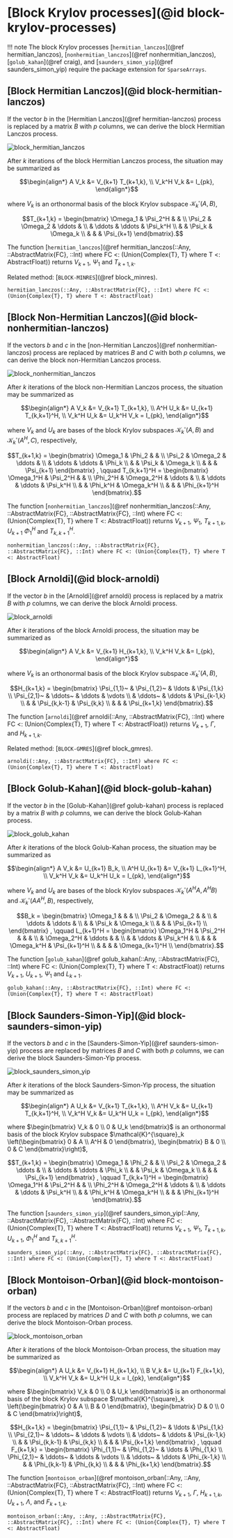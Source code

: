 # [Block Krylov processes](@id block-krylov-processes)

!!! note
    The block Krylov processes [`hermitian_lanczos`](@ref hermitian_lanczos), [`nonhermitian_lanczos`](@ref nonhermitian_lanczos), [`golub_kahan`](@ref craig), and [`saunders_simon_yip`](@ref saunders_simon_yip) require the package extension for `SparseArrays`.

## [Block Hermitian Lanczos](@id block-hermitian-lanczos)

If the vector $b$ in the [Hermitian Lanczos](@ref hermitian-lanczos) process is replaced by a matrix $B$ with $p$ columns, we can derive the block Hermitian Lanczos process.

![block_hermitian_lanczos](./graphics/block_hermitian_lanczos.png)

After $k$ iterations of the block Hermitian Lanczos process, the situation may be summarized as
```math
\begin{align*}
  A V_k &= V_{k+1} T_{k+1,k}, \\
  V_k^H V_k &= I_{pk},
\end{align*}
```
where $V_k$ is an orthonormal basis of the block Krylov subspace $\mathcal{K}_k^{\square}(A,B)$,
```math
T_{k+1,k} =
\begin{bmatrix}
  \Omega_1 & \Psi_2^H &        &          \\
  \Psi_2   & \Omega_2 & \ddots &          \\
           & \ddots   & \ddots & \Psi_k^H \\
           &          & \Psi_k & \Omega_k \\
           &          &        & \Psi_{k+1}
\end{bmatrix}.
```

The function [`hermitian_lanczos`](@ref hermitian_lanczos(::Any, ::AbstractMatrix{FC}, ::Int) where FC <: (Union{Complex{T}, T} where T <: AbstractFloat)) returns $V_{k+1}$, $\Psi_1$ and $T_{k+1,k}$.

Related method: [`BLOCK-MINRES`](@ref block_minres).

```@docs
hermitian_lanczos(::Any, ::AbstractMatrix{FC}, ::Int) where FC <: (Union{Complex{T}, T} where T <: AbstractFloat)
```

## [Block Non-Hermitian Lanczos](@id block-nonhermitian-lanczos)

If the vectors $b$ and $c$ in the [non-Hermitian Lanczos](@ref nonhermitian-lanczos) process are replaced by matrices $B$ and $C$ with both $p$ columns, we can derive the block non-Hermitian Lanczos process.

![block_nonhermitian_lanczos](./graphics/block_nonhermitian_lanczos.png)

After $k$ iterations of the block non-Hermitian Lanczos process, the situation may be summarized as
```math
\begin{align*}
  A V_k &= V_{k+1} T_{k+1,k}, \\
  A^H U_k &= U_{k+1} T_{k,k+1}^H, \\
  V_k^H U_k &= U_k^H V_k = I_{pk},
\end{align*}
```
where $V_k$ and $U_k$ are bases of the block Krylov subspaces $\mathcal{K}^{\square}_k(A,B)$ and $\mathcal{K}^{\square}_k (A^H,C)$, respectively,
```math
T_{k+1,k} =
\begin{bmatrix}
  \Omega_1 & \Phi_2   &        &          \\
  \Psi_2   & \Omega_2 & \ddots &          \\
           & \ddots   & \ddots & \Phi_k   \\
           &          & \Psi_k & \Omega_k \\
           &          &        & \Psi_{k+1}
\end{bmatrix}
, \qquad
T_{k,k+1}^H =
\begin{bmatrix}
  \Omega_1^H & \Psi_2^H   &          &            \\
  \Phi_2^H   & \Omega_2^H & \ddots   &            \\
             & \ddots     & \ddots   & \Psi_k^H   \\
             &            & \Phi_k^H & \Omega_k^H \\
             &            &          & \Phi_{k+1}^H
\end{bmatrix}.
```

The function [`nonhermitian_lanczos`](@ref nonhermitian_lanczos(::Any, ::AbstractMatrix{FC}, ::AbstractMatrix{FC}, ::Int) where FC <: (Union{Complex{T}, T} where T <: AbstractFloat)) returns $V_{k+1}$, $\Psi_1$, $T_{k+1,k}$, $U_{k+1}$ $\Phi_1^H$ and $T_{k,k+1}^H$.

```@docs
nonhermitian_lanczos(::Any, ::AbstractMatrix{FC}, ::AbstractMatrix{FC}, ::Int) where FC <: (Union{Complex{T}, T} where T <: AbstractFloat)
```

## [Block Arnoldi](@id block-arnoldi)

If the vector $b$ in the [Arnoldi](@ref arnoldi) process is replaced by a matrix $B$ with $p$ columns, we can derive the block Arnoldi process.

![block_arnoldi](./graphics/block_arnoldi.png)

After $k$ iterations of the block Arnoldi process, the situation may be summarized as
```math
\begin{align*}
  A V_k &= V_{k+1} H_{k+1,k}, \\
  V_k^H V_k &= I_{pk},
\end{align*}
```
where $V_k$ is an orthonormal basis of the block Krylov subspace $\mathcal{K}_k^{\square}(A,B)$,
```math
H_{k+1,k} =
\begin{bmatrix}
  \Psi_{1,1}~ & \Psi_{1,2}~ & \ldots       & \Psi_{1,k}   \\
  \Psi_{2,1}~ & \ddots~     & \ddots       & \vdots       \\
              & \ddots~     & \ddots       & \Psi_{k-1,k} \\
              &             & \Psi_{k,k-1} & \Psi_{k,k}   \\
              &             &              & \Psi_{k+1,k}
\end{bmatrix}.
```

The function [`arnoldi`](@ref arnoldi(::Any, ::AbstractMatrix{FC}, ::Int) where FC <: (Union{Complex{T}, T} where T <: AbstractFloat)) returns $V_{k+1}$, $\Gamma$, and $H_{k+1,k}$.

Related method: [`BLOCK-GMRES`](@ref block_gmres).

```@docs
arnoldi(::Any, ::AbstractMatrix{FC}, ::Int) where FC <: (Union{Complex{T}, T} where T <: AbstractFloat)
```

## [Block Golub-Kahan](@id block-golub-kahan)

If the vector $b$ in the [Golub-Kahan](@ref golub-kahan) process is replaced by a matrix $B$ with $p$ columns, we can derive the block Golub-Kahan process.

![block_golub_kahan](./graphics/block_golub_kahan.png)

After $k$ iterations of the block Golub-Kahan process, the situation may be summarized as
```math
\begin{align*}
  A V_k &= U_{k+1} B_k, \\
  A^H U_{k+1} &= V_{k+1} L_{k+1}^H, \\
  V_k^H V_k &= U_k^H U_k = I_{pk},
\end{align*}
```
where $V_k$ and $U_k$ are bases of the block Krylov subspaces $\mathcal{K}_k^{\square}(A^HA,A^HB)$ and $\mathcal{K}_k^{\square}(AA^H,B)$, respectively,
```math
B_k =
\begin{bmatrix}
  \Omega_1 &          &        &            \\
  \Psi_2   & \Omega_2 &        &            \\
           & \ddots   & \ddots &            \\
           &          & \Psi_k & \Omega_k   \\
           &          &        & \Psi_{k+1} \\
\end{bmatrix}
, \qquad
L_{k+1}^H =
\begin{bmatrix}
  \Omega_1^H & \Psi_2^H   &        &            &                \\
             & \Omega_2^H & \ddots &            &                \\
             &            & \ddots & \Psi_k^H   &                \\
             &            &        & \Omega_k^H & \Psi_{k+1}^H   \\
             &            &        &            & \Omega_{k+1}^H \\
\end{bmatrix}.
```

The function [`golub_kahan`](@ref golub_kahan(::Any, ::AbstractMatrix{FC}, ::Int) where FC <: (Union{Complex{T}, T} where T <: AbstractFloat)) returns $V_{k+1}$, $U_{k+1}$, $\Psi_1$ and $L_{k+1}$.

```@docs
golub_kahan(::Any, ::AbstractMatrix{FC}, ::Int) where FC <: (Union{Complex{T}, T} where T <: AbstractFloat)
```

## [Block Saunders-Simon-Yip](@id block-saunders-simon-yip)

If the vectors $b$ and $c$ in the [Saunders-Simon-Yip](@ref saunders-simon-yip) process are replaced by matrices $B$ and $C$ with both $p$ columns, we can derive the block Saunders-Simon-Yip process.

![block_saunders_simon_yip](./graphics/block_saunders_simon_yip.png)

After $k$ iterations of the block Saunders-Simon-Yip process, the situation may be summarized as
```math
\begin{align*}
  A U_k &= V_{k+1} T_{k+1,k}, \\
  A^H V_k &= U_{k+1} T_{k,k+1}^H, \\
  V_k^H V_k &= U_k^H U_k = I_{pk},
\end{align*}
```
where $\begin{bmatrix} V_k & 0 \\ 0 & U_k \end{bmatrix}$ is an orthonormal basis of the block Krylov subspace $\mathcal{K}^{\square}_k \left(\begin{bmatrix} 0 & A \\ A^H & 0 \end{bmatrix}, \begin{bmatrix} B & 0 \\ 0 & C \end{bmatrix}\right)$,
```math
T_{k+1,k} =
\begin{bmatrix}
  \Omega_1 & \Phi_2   &        &          \\
  \Psi_2   & \Omega_2 & \ddots &          \\
           & \ddots   & \ddots & \Phi_k   \\
           &          & \Psi_k & \Omega_k \\
           &          &        & \Psi_{k+1}
\end{bmatrix}
, \qquad
T_{k,k+1}^H =
\begin{bmatrix}
  \Omega_1^H & \Psi_2^H   &          &            \\
  \Phi_2^H   & \Omega_2^H & \ddots   &            \\
             & \ddots     & \ddots   & \Psi_k^H   \\
             &            & \Phi_k^H & \Omega_k^H \\
             &            &          & \Phi_{k+1}^H
\end{bmatrix}.
```

The function [`saunders_simon_yip`](@ref saunders_simon_yip(::Any, ::AbstractMatrix{FC}, ::AbstractMatrix{FC}, ::Int) where FC <: (Union{Complex{T}, T} where T <: AbstractFloat)) returns $V_{k+1}$, $\Psi_1$, $T_{k+1,k}$, $U_{k+1}$, $\Phi_1^H$ and $T_{k,k+1}^H$.

```@docs
saunders_simon_yip(::Any, ::AbstractMatrix{FC}, ::AbstractMatrix{FC}, ::Int) where FC <: (Union{Complex{T}, T} where T <: AbstractFloat)
```

## [Block Montoison-Orban](@id block-montoison-orban)

If the vectors $b$ and $c$ in the [Montoison-Orban](@ref montoison-orban) process are replaced by matrices $D$ and $C$ with both $p$ columns, we can derive the block Montoison-Orban process.

![block_montoison_orban](./graphics/block_montoison_orban.png)

After $k$ iterations of the block Montoison-Orban process, the situation may be summarized as
```math
\begin{align*}
  A U_k &= V_{k+1} H_{k+1,k}, \\
  B V_k &= U_{k+1} F_{k+1,k}, \\
  V_k^H V_k &= U_k^H U_k = I_{pk},
\end{align*}
```
where $\begin{bmatrix} V_k & 0 \\ 0 & U_k \end{bmatrix}$ is an orthonormal basis of the block Krylov subspace $\mathcal{K}^{\square}_k \left(\begin{bmatrix} 0 & A \\ B & 0 \end{bmatrix}, \begin{bmatrix} D & 0 \\ 0 & C \end{bmatrix}\right)$,
```math
H_{k+1,k} =
\begin{bmatrix}
  \Psi_{1,1}~ & \Psi_{1,2}~ & \ldots       & \Psi_{1,k}   \\
  \Psi_{2,1}~ & \ddots~     & \ddots       & \vdots       \\
              & \ddots~     & \ddots       & \Psi_{k-1,k} \\
              &             & \Psi_{k,k-1} & \Psi_{k,k}   \\
              &             &              & \Psi_{k+1,k}
\end{bmatrix}
, \qquad
F_{k+1,k} =
\begin{bmatrix}
  \Phi_{1,1}~ & \Phi_{1,2}~ & \ldots       & \Phi_{1,k}   \\
  \Phi_{2,1}~ & \ddots~     & \ddots       & \vdots       \\
              & \ddots~     & \ddots       & \Phi_{k-1,k} \\
              &             & \Phi_{k,k-1} & \Phi_{k,k}   \\
              &             &              & \Phi_{k+1,k}
\end{bmatrix}.
```

The function [`montoison_orban`](@ref montoison_orban(::Any, ::Any, ::AbstractMatrix{FC}, ::AbstractMatrix{FC}, ::Int) where FC <: (Union{Complex{T}, T} where T <: AbstractFloat)) returns $V_{k+1}$, $\Gamma$, $H_{k+1,k}$, $U_{k+1}$, $\Lambda$, and $F_{k+1,k}$.

```@docs
montoison_orban(::Any, ::Any, ::AbstractMatrix{FC}, ::AbstractMatrix{FC}, ::Int) where FC <: (Union{Complex{T}, T} where T <: AbstractFloat)
```
